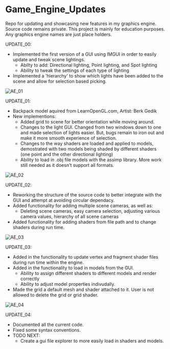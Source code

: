 # Game_Engine_Updates
Repo for updating and showcasing new features in my graphics engine. Source code remains private. 
This project is mainly for education purposes. Any graphics engine names are just place holders.


UPDATE_00: 
- Implemented the first version of a GUI using IMGUI in order to easily update and tweak scene lightings.
   - Abilty to add: Directional lighting, Point lighting, and Spot lighting
   - Ability to tweak the settings of each type of lighting
- Implemented a 'hierarchy' to show which lights have been added to the scene and allow for selection
  based picking.
  
![AE_01](https://user-images.githubusercontent.com/54217603/104331324-efe0bd00-54bc-11eb-8b87-3cfa4c2ecf5e.gif)


UPDATE_01:
   - Backpack model aquired from LearnOpenGL.com, Artist: Berk Gedik
   - New implementions:
      - Added grid to scene for better orientation while moving around.
      - Changes to the light GUI. Changed from two windows down to one and made selection of lights easier. 
        But, bugs remain to iron out and make it more smooth experience of selection.
      - Changes to the way shaders are loaded and applied to models, demostrated with two models being shaded by
        different shaders (one point and the other directional lighting)
      - Ability to load in .obj file models with the assimp library. More work still needed as it doesn't support all formats.


![AE_02](https://user-images.githubusercontent.com/54217603/104759489-fcb81780-572d-11eb-9f47-59fd1d380b1e.gif)


UPDATE_02:
   - Reworking the structure of the source code to better integrate with the GUI and attempt at avoiding circular dependacy.
   - Added functionality for adding multiple scene cameras, as well as:
      - Deleting scene cameras, easy camera selection, adjusting various camera values, hierarchy of all scene cameras
   - Added functionality for adding shaders from file path and to change shaders during run time.

![AE_03](https://user-images.githubusercontent.com/54217603/104824560-c60ef980-5820-11eb-982c-4a64eea76414.gif)


UPDATE_03:
   - Added in the functionality to update vertex and fragment shader files during run time within the engine.
   - Added in the functionality to load in models from the GUI.
      - Ability to assign different shaders to different models and render correctly
      - Ability to adjust model properties indivudally.
   - Made the grid a default mesh and shader attached to it. User is not allowed to delete the grid or grid shader.

![AE_04](https://user-images.githubusercontent.com/54217603/104964444-6cd2d180-59aa-11eb-924a-672d6d4515de.gif)

UPDATE_04:
   - Documented all the current code.
   - Fixed some syntax conventions.
   - TODO NEXT:
      - Create a gui file explorer to more easily load in shaders and models.
